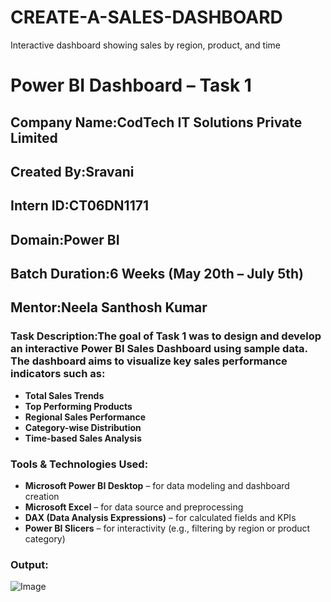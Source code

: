 # CREATE-A-SALES-DASHBOARD
Interactive dashboard showing sales by region, product, and time
# Power BI Dashboard – Task 1

##  Company Name:**CodTech IT Solutions Private Limited**

## Created By:**Sravani**

##  Intern ID:**CT06DN1171**

##  Domain:**Power BI**

##  Batch Duration:**6 Weeks (May 20th – July 5th)**

##  Mentor:**Neela Santhosh Kumar**

###  Task Description:The goal of Task 1 was to design and develop an interactive **Power BI Sales Dashboard** using sample data. The dashboard aims to visualize key sales performance indicators such as:
- **Total Sales Trends**
- **Top Performing Products**
- **Regional Sales Performance**
- **Category-wise Distribution**
- **Time-based Sales Analysis**

###  Tools & Technologies Used:
- **Microsoft Power BI Desktop** – for data modeling and dashboard creation  
- **Microsoft Excel** – for data source and preprocessing  
- **DAX (Data Analysis Expressions)** – for calculated fields and KPIs  
- **Power BI Slicers** – for interactivity (e.g., filtering by region or product category)

###  Output:
![Image](https://github.com/user-attachments/assets/89b19d08-80c3-4a51-906d-5639be0fa3b1)





